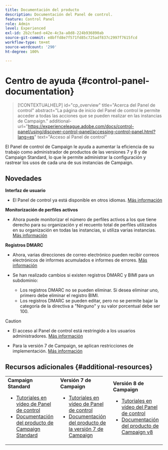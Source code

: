 ```yaml
---
title: Documentación del producto
description: Documentación del Panel de control.
feature: Control Panel
role: Admin
level: Experienced
exl-id: 2b2cfaed-e42e-4c3a-a8d8-224b936890ab
source-git-commit: e8bffd8e7f571fd85c725adf837c2997f7615fcd
workflow-type: tm+mt
source-wordcount: '290'
ht-degree: 100%

---
```


# Centro de ayuda {#control-panel-documentation}

>[!CONTEXTUALHELP]
>id="cp_overview"
>title="Acerca del Panel de control"
>abstract="La página de inicio del Panel de control le permite acceder a todas las acciones que se pueden realizar en las instancias de Campaign."
>additional-url="https://experienceleague.adobe.com/docs/control-panel/using/discover-control-panel/accessing-control-panel.html?lang=es" text="Acceso al Panel de control"

El Panel de control de Campaign le ayuda a aumentar la eficiencia de su trabajo como administrador de productos de las versiones 7 y 8 y de Campaign Standard, lo que le permite administrar la configuración y rastrear los usos de cada una de sus instancias de Campaign.

## Novedades

**Interfaz de usuario**

* El Panel de control ya está disponible en otros idiomas. [Más información](discover/using/discovering-the-interface.md#supported-languages-languages)

**Monitorización de perfiles activos**

* Ahora puede monitorizar el número de perfiles activos a los que tiene derecho para su organización y el recuento total de perfiles utilizados en su organización en todas las instancias, si utiliza varias instancias. [Más información](performance-monitoring/using/active-profiles-monitoring.md)

**Registros DMARC**

* Ahora, varias direcciones de correo electrónico pueden recibir correos electrónicos de informes acumulados e informes de errores. [Más información](subdomains-certificates/using/dmarc.md)
* Se han realizado cambios si existen registros DMARC y BIMI para un subdominio:

   * Los registros DMARC no se pueden eliminar. Si desea eliminar uno, primero debe eliminar el registro BIMI.
   * Los registros DMARC se pueden editar, pero no se permite bajar la categoría de la directiva a &quot;Ninguno&quot; y su valor porcentual debe ser 100.

>[!CAUTION]
>
>* El acceso al Panel de control está restringido a los usuarios administradores. [Más información](https://experienceleague.adobe.com/docs/control-panel/using/discover-control-panel/managing-permissions.html?lang=es#discover-control-panel)
>
>* Para la versión 7 de Campaign, se aplican restricciones de implementación. [Más información](faq.md#v7-restrictions)

## Recursos adicionales {#additional-resources}

<table>
    <tr>
        <td><b>Campaign Standard</b><br/>
        <ul>
            <li><a href="https://experienceleague.adobe.com/docs/campaign-standard-learn/control-panel/control-panel-overview.html?lang=es">Tutoriales en vídeo de Panel de control</a></li>
            <li><a href="https://experienceleague.adobe.com/docs/campaign-standard/using/campaign-standard-home.html?lang=es">Documentación del producto de Campaign Standard</a></li>
        </ul>
        </td>
        <td><b>Versión 7 de Campaign</b><br/>
        <ul>
            <li><a href="https://experienceleague.adobe.com/docs/campaign-classic-learn/control-panel/control-panel-overview.html?lang=es">Tutoriales en vídeo de Panel de control</a></li>
            <li><a href="https://experienceleague.adobe.com/docs/campaign-classic/using/campaign-classic-home.html?lang=es">Documentación del producto de la versión 7 de Campaign</a></li>
        </ul>
        </td>
        <td><b>Versión 8 de Campaign</b><br/>
        <ul>
            <li><a href="https://experienceleague.adobe.com/docs/campaign-learn/control-panel/control-panel-overview.html?lang=es">Tutoriales en vídeo del Panel de control</a></li>
            <li><a href="https://experienceleague.adobe.com/docs/campaign/campaign-v8/campaign-home.html?lang=es">Documentación del producto de Campaign v8</a></li>
        </ul>
        </td>
    </tr>
</table>
